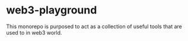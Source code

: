 # web3-playground
This monorepo is purposed to act as a collection of useful tools that are used to in web3 world. 

